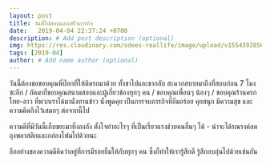 ```yaml
---
layout: post
title: วันที่ไปสอบและเสร็จภารกิจ
date:   2019-04-04 22:37:24 +0700
description: # Add post description (optional)
img: https://res.cloudinary.com/sdees-reallife/image/upload/v1554392856/IMG_7653.jpg # Add image post (optional)
tags: [2019-04]
author: # Add name author (optional)
---
```

วันนี้ต้องขอขอบคุณพี่ป๊อกที่ให้ติดรถมาด้วย ทั้งขาไปและขากลับ สะดวกสบายมาถึงที่สอบก่อน 7 โมงซะอีก / ถัดมาก็ขอบคุณสนามสอบและผู้เกี่ยวข้องทุกๆ คน / ขอบคุณเพื่อนๆ น้องๆ / ขอบคุณร้านครกไทย-ลาว ที่พวกเราได้มานั่งทานข้าว นั่งพูดคุย เป็นการจบภารกิจที่อิ่มอร่อย คุยสนุก มีความสุข และความคิดถึงไว้เสมอๆ ต่อจากนี้ไป <i class="fa fa-child" style="color:plum"></i>

ความดีที่มีวันนี้เก็บขยะมาทิ้งลงถัง ตั้งใจทำอะไรๆ ที่เป็นเรี่ยวแรงช่วยคนอื่นๆ ได้ - น่าจะได้รณรงค์ลดถุงพลาสติกและกล่องโฟมไปด้วยนะ

อีกอย่างของความดีคิดว่าอยู่ที่การมีรอยยิ้มให้กับทุกๆ คน ซึ่งก็ทำให้เรารู้สึกดี รู้สึกอบอุ่นไปด้วยเช่นกัน
